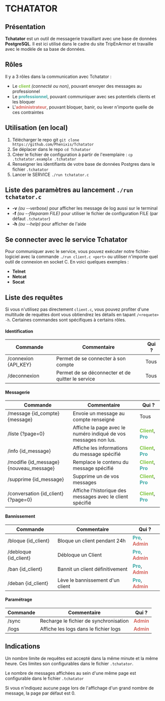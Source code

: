 # TCHATATOR

## Présentation
**Tchatator** est un outil de messagerie travaillant avec une base de données **PostgreSQL**.
Il est ici utilisé dans le cadre du site TripEnArmor et travaille avec le modèle de sa base de données.

## Rôles
<style>
    .role {
        font-weight: bold;
    }
    .client {
        color: #83c744;
    }
    .pro {
        color: #3ba8a6;
    }
    .admin {
        color: #d6665e;
    }
</style>

Il y a 3 rôles dans la communication avec Tchatator :
- Le <span class="role client">client</span> *(connecté ou non)*, pouvant envoyer des messages au professionnel
- Le <span class="role pro">professionnel</span>, pouvant communiquer avec ses potentiels clients et les bloquer
- L'<span class="role admin">administrateur</span>, pouvant bloquer, banir, ou lever n'importe quelle de ces contraintes

## Utilisation (en local)
1. Télécharger le repo git ```git clone https://github.com/Phenixis/Tchatator```
2. Se déplacer dans le repo ```cd Tchatator```
3. Créer le fichier de configuration à partir de l'exemplaire : ```cp .tchatator.example .tchatator``` 
4. Renseigner les identifiants de votre base de données Postgres dans le fichier ```.tchatator```
4. Lancer le SERVICE ```./run tchatator.c```

## Liste des paramètres au lancement ```./run tchatator.c```
- **-v** *(ou --verbose)* pour afficher les message de log aussi sur le terminal
- **-f** *(ou --fileparam FILE)* pour utiliser le fichier de configuration FILE (par défaut ```.tchatator```)
- **-h** *(ou --help)* pour afficher de l'aide

## Se connecter avec le service Tchatator
Pour communiquer avec le service, vous pouvez exécuter notre fichier-logiciel avec la commande ```./run client.c <port>``` ou utiliser n'importe quel outil de connexion en socket C. En voici quelques exemples :
- **Telnet**
- **Netcat**
- **Socat**

## Liste des requêtes
Si vous n'utilisez pas directement ```client.c```, vous pouvez profiter d'une multitude de requêtes dont vous obtiendrez les détails en tapant ```/<requete> -h```. Certaines commandes sont spécifiques à certains rôles.

#### Identification
| Commande       | Commentaire                               | Qui ?          |
|----------------|-------------------------------------------|---------------|
| /connexion {API_KEY}     | Permet de se connecter à son compte       | Tous          |
| /deconnexion   | Permet de se déconnecter et de quitter le service | Tous          |

#### Messagerie
| Commande                          | Commentaire                               | Qui ?          |
|-----------------------------------|-------------------------------------------|---------------|
| /message {id_compte} {message}    | Envoie un message au compte renseigné | Tous          |
| /liste {?page=0}                            | Affiche la page avec le numéro indiqué de vos messages non lus. | <span class="role client">Client</span>, <span class="role pro">Pro</span> |
| /info {id_message}       | Affiche les informations du message spécifié | <span class="role client">Client</span>, <span class="role pro">Pro</span> |
| /modifie {id_message} {nouveau_message}       | Remplace le contenu du message spécifié | <span class="role client">Client</span>, <span class="role pro">Pro</span> |
| /supprime {id_message} | Supprime un de vos messages | <span class="role client">Client</span>, <span class="role pro">Pro</span> |
| /conversation {id_client} {?page=0} | Affiche l'historique des messages avec le client spécifié | <span class="role client">Client</span>, <span class="role pro">Pro</span> |

#### Bannissement
| Commande     | Commentaire                                 | Qui ?          |
|--------------|---------------------------------------------|---------------|
| /bloque {id_client} | Bloque un client pendant 24h                       | <span class="role pro">Pro</span>, <span class="role admin">Admin</span> |
| /debloque {id_client} | Débloque un Client                       | <span class="role pro">Pro</span>, <span class="role admin">Admin</span> |
| /ban {id_client}    | Bannit un client définitivement                          | <span class="role pro">Pro</span>, <span class="role admin">Admin</span> |
| /deban {id_client}  | Lève le bannissement d'un client                         | <span class="role pro">Pro</span>, <span class="role admin">Admin</span> |

#### Paramétrage
| Commande | Commentaire                                | Qui ?          |
|----------|--------------------------------------------|---------------|
| /sync    | Recharge le fichier de synchronisation | <span class="role admin">Admin</span> |
| /logs    | Affiche les logs dans le fichier logs               | <span class="role admin">Admin</span> |

## Indications
Un nombre limite de requêtes est accepté dans la même minute et la même heure. Ces limites son configurables dans le fichier ```.tchatator```.

Le nombre de messages affichées au sein d'une même page est configurable dans le fichier ```.tchatator```

Si vous n'indiquez aucune page lors de l'affichage d'un grand nombre de message, la page par défaut est 0.